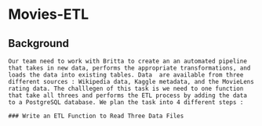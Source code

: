 # Movies-ETL

 ## Background 
    Our team need to work with Britta to create an an automated pipeline that takes in new data, performs the appropriate transformations, and loads the data into existing tables. Data  are available from three different sources : Wikipedia data, Kaggle metadata, and the MovieLens rating data. The challlegen of this task is we need to one function that take all threes and performs the ETL process by adding the data to a PostgreSQL database. We plan the task into 4 different steps : 
    
    ### Write an ETL Function to Read Three Data Files

